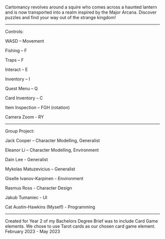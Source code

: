 
Cartomancy revolves around a squire who comes across a haunted lantern and is now transported into a realm inspired by the Major Arcana. Discover puzzles and find your way out of the strange kingdom! 

_________
Controls:

WASD – Movement 

Fishing – F 

Traps – F 

Interact – E 

Inventory – I 

Quest Menu – Q 

Card Inventory – C 

Item Inspection – FGH (rotation) 

Camera Zoom - RY 


_________
Group Project:

Jack Cooper – Character Modelling, Generalist

Eleanor Li – Character Modelling, Environment 

Dain Lee - Generalist 

Mykolas Matuzevicius – Generalist

Giselle Ivanov-Karpinen - Environment

Rasmus Ross - Character Design

Jakub Tumaniec - UI

Cat Austin-Hawkins (Myself) - Programming


_________



Created for Year 2 of my Bachelors Degree
Brief was to include Card Game elements. We chose to use Tarot cards as our chosen card game element.
February 2023 - May 2023
